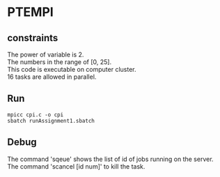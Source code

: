 # PTEMPI

## constraints
The power of variable is 2.<br>
The numbers in the range of [0, 25].<br>
This code is executable on computer cluster.<br>
16 tasks are allowed in parallel.<br>

## Run
```
mpicc cpi.c -o cpi  
sbatch runAssignment1.sbatch  
```

## Debug
The command 'sqeue' shows the list of id of jobs running on the server.<br>
The command 'scancel [id num]' to kill the task.<br>
